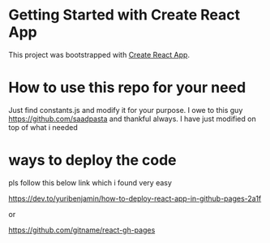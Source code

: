# Getting Started with Create React App

This project was bootstrapped with [Create React App](https://github.com/facebook/create-react-app).

# How to use this repo for your need

Just find constants.js and modify it for your purpose. I owe to this guy https://github.com/saadpasta and thankful always. I have just modified on top of what i needed

# ways to deploy the code

pls follow this below link which i found very easy

https://dev.to/yuribenjamin/how-to-deploy-react-app-in-github-pages-2a1f

or

https://github.com/gitname/react-gh-pages
